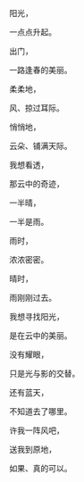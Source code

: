
阳光，


一点点升起。


出门，


一路逢春的美丽。


柔柔地，


风、掠过耳际。


悄悄地，


云朵、铺满天际。


我想看透，


那云中的奇迹，


一半晴，


一半是雨。


雨时，


浓浓密密。


晴时，


雨刚刚过去。


我想寻找阳光，


是在云中的美丽。


没有耀眼，


只是光与影的交替。


还有蓝天，


不知道去了哪里。


许我一阵风吧，


送我到原地，


如果、真的可以。

